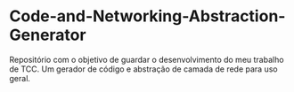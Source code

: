 # Code-and-Networking-Abstraction-Generator

Repositório com o objetivo de guardar o desenvolvimento do meu trabalho de TCC. Um gerador de código e abstração de camada de rede para uso geral.
